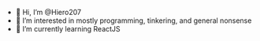 - 👋 Hi, I’m @Hiero207
- 👀 I’m interested in mostly programming, tinkering, and general nonsense
- 🌱 I’m currently learning ReactJS

<!---
Hiero207/Hiero207 is a ✨ special ✨ repository because its `README.md` (this file) appears on your GitHub profile.
You can click the Preview link to take a look at your changes.
--->
